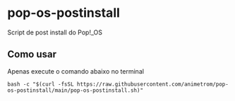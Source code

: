 # pop-os-postinstall
Script de post install do Pop!_OS


## Como usar

Apenas execute o comando abaixo no terminal
```shell
bash -c "$(curl -fsSL https://raw.githubusercontent.com/animetrom/pop-os-postinstall/main/pop-os-postinstall.sh)"
```
